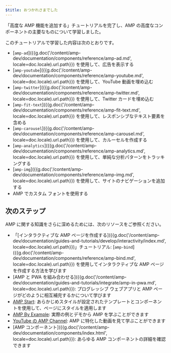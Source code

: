 ```yaml
---
$title: おつかれさまでした
---
```


「高度な AMP 機能を追加する」チュートリアルを完了し、AMP の高度なコンポーネントの主要なものについて学習しました。

このチュートリアルで学習した内容は次のとおりです。

- [`amp-ad`]({{g.doc('/content/amp-dev/documentation/components/reference/amp-ad.md', locale=doc.locale).url.path}}) を使用して、広告を表示する
- [`amp-youtube`]({{g.doc('/content/amp-dev/documentation/components/reference/amp-youtube.md', locale=doc.locale).url.path}}) を使用して、YouTube 動画を埋め込む
- [`amp-twitter`]({{g.doc('/content/amp-dev/documentation/components/reference/amp-twitter.md', locale=doc.locale).url.path}}) を使用して、Twitter カードを埋め込む
- [`amp-fit-text`]({{g.doc('/content/amp-dev/documentation/components/reference/amp-fit-text.md', locale=doc.locale).url.path}}) を使用して、レスポンシブなテキスト要素を含める
- [`amp-carousel`]({{g.doc('/content/amp-dev/documentation/components/reference/amp-carousel.md', locale=doc.locale).url.path}}) を使用して、カルーセルを作成する
- [`amp-analytics`]({{g.doc('/content/amp-dev/documentation/components/reference/amp-analytics.md', locale=doc.locale).url.path}}) を使用して、単純な分析パターンをトラッキングする
- [`amp-img`]({{g.doc('/content/amp-dev/documentation/components/reference/amp-img.md', locale=doc.locale).url.path}}) を使用して、サイトのナビゲーションを追加する
- AMP でカスタム フォントを使用する

## 次のステップ

AMP に関する知識をさらに深めるためには、次のリソースをご参照ください。

- 「[インタラクティブな AMP ページを作成する]({{g.doc('/content/amp-dev/documentation/guides-and-tutorials/develop/interactivity/index.md', locale=doc.locale).url.path}})」チュートリアル: [`amp-bind`]({{g.doc('/content/amp-dev/documentation/components/reference/amp-bind.md', locale=doc.locale).url.path}}) を使用してインタラクティブな AMP ページを作成する方法を学びます
- [AMP と PWA を組み合わせる]({{g.doc('/content/amp-dev/documentation/guides-and-tutorials/integrate/amp-in-pwa.md', locale=doc.locale).url.path}}): プログレッシブ ウェブアプリと AMP ページがどのように相互補完するかについて学びます
- [AMP Start](https://www.ampstart.com/): あらかじめスタイルが設定されたテンプレートとコンポーネントを使用して、ページにスタイルを適用します
- [AMP By Example](https://ampbyexample.com/): 実際の例とデモから AMP を学ぶことができます
- [YouTube の AMP Channel](https://www.youtube.com/channel/UCXPBsjgKKG2HqsKBhWA4uQw): AMP に特化した動画を見て学ぶことができます
- [AMP コンポーネント]({{g.doc('/content/amp-dev/documentation/components/index.html', locale=doc.locale).url.path}}): あらゆる AMP コンポーネントの詳細を確認できます
